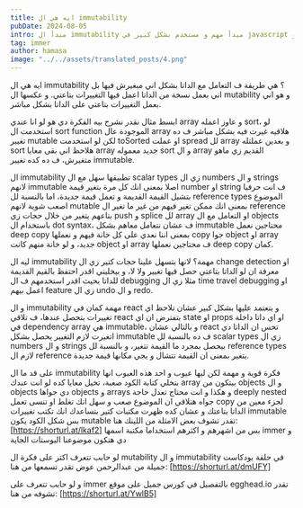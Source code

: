 ```yaml
---
title: ايه هي ال immutability
pubDate: 2024-08-05
intro: مبدأ ال immutability مبدأ مهم و مستخدم بشكل كبير في javascript و react. تعالى نتعرف عليه.
tag: immer
author: hamasa
image: "../../assets/translated_posts/4.png"
---
```


ايه هي ال immutability ؟
هي طريقة ف التعامل مع الداتا بشكل اني مبغيرش فيها بل اني بعمل نسخة من الداتا اعمل فيها التغييرات بتاعتي. و عكسها ال mutability و هو اني بعمل التغييرات بتاعتي على الداتا بشكل مباشر.

ابسط مثال نقدر نشرح بيه الفكرة دي هو لو انا عندي array و عاوز اعمله sort، لو استخدمت ال sort function الموجودة عال array هلاقيه غيرت فيه بشكل مباشر ف ده تغيير mutable لكن لو استخدمت toSorted او عملت spread لل array و بعدين عملتله sort هلاحظ اني بقى معايا array جديد معموله sort و ال array القديم زي ماهو متغيرش، ف ده كده تغيير immutable.

ال immutability تطبيقها سهل مع ال scalar types زي ال numbers و ال strings لانهم immutable اصلا بمعنى انك كل مرة بتغير قيمة number او string ف انت حرفيا بتشيل القيمة القديمة و تعمل قيمة جديدة، اما بالنسبة لل reference types الموضوع اصعب شوية لانهم mutable بمعنى انك ممكن تغير فيهم من غير ما تغير ال reference بتاعهم يتغير من خلال حجات زي push و splice لل array او التعامل مع ال objects باستخدام ال dot syntax، ف عشان نتعامل معاهم بشكل immutable محتاجين نعمل deep copy بمعنى اننا نعدي على كل خانة فيهم و نعملها copy جوا object او array جديد، و لو خانة منهم كانت object او array ف محتاجين نعملها deep copy كمان.

ليه ال immutability مهمة؟ لانها بتسهل علينا حجات كتير زي ال change detection او معرفة ان لو الداتا بتاعتي حصل فيها تغيير ولا لا، و بيخليني اقدر احتفظ بالقيم القديمة للداتا بحيث اقدر استخدمهم ف ال debugging مثلا زي ال time travel debugging او اعمل بيهم feature زي ال undo و ال redo.

و ال immutability مهمة كمان في react و بتعتمد عليها بشكل كبير عشان تلاحظ اي تغييرات بتحصل عندها، ف تلاقي react بتفترض ان اي state او props او اي داتا داخلة في dependency array هي immutable، و بالتالي عشان react تحس ان الداتا دي اتغيرت لازم التغيير يحصل بشكل immutable ف ده بالنسبة لل scalar types زي ال numbers و ال strings بيحصل بمجرد ما القيمة تتغير، و بالنسبة لل reference types لازم ال reference يتغير بمعنى ان القيمة تتشال و يجي مكانها قيمة جديدة.

على قد ما ال immutability فكرة قوية و مهمة لكن ليها عيوب و احد هذه العيوب انها بتخلي كتابة الكود صعبة، تخيل معايا كده لو انت عندك array بيتكون من objects و ال objects دي جواها objects و arrays و هكذا و انت محتاج تعدل حاجة deeply nested جواه هتلاقي ان الموضوع صعب و سهل انك تغلط او تنسى تعمل copy لجزء معين من الداتا بتاعتك و عشان كده ظهرت مكتبات كتير بتساعدك انك تكتب تغييرات immutable بس شكل الكود يكون mutable تقدر تشوف بعض الامثلة من اللينك هنا:
[https://shorturl.at/lkaf2]
بس من اشهرهم و اكثرهم استخداما مكتبة اسمها immer و دي هتكون موضوعنا البوستات الجاية

لو حابب تتعرف اكتر على فكرة ال mutability و ال immutability في حلقة بودكاست جميلة من عبدالرحمن عوض تقدر تسمعها من هنا: [https://shorturl.at/dmUFY]

و لو حابب تتعرف على immer بالتفصيل في كورس جميل على موقع egghead.io تقدر تشوفه من هنا: [https://shorturl.at/YwlB5]
